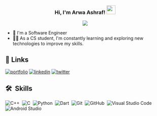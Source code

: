 
<h3 align="center">
  Hi, I'm Arwa Ashraf!
  <img src="https://media.giphy.com/media/hvRJCLFzcasrR4ia7z/giphy.gif" width="28">
</h3>

<p align="center">
  <a href="https://github.com/DenverCoder1/readme-typing-svg"><img src="https://readme-typing-svg.herokuapp.com/?lines=Keep%20Going;Always%20learning%20new%20things&font=Fira%20Code&center=true&width=440&height=45&color=f75c7e&vCenter=true&size=22"></a>
</p>

- 🏢 I'm a Software Engineer 
- 👨‍💻 As a CS student, I'm constantly learning and exploring new technologies to improve my skills.


## 🔗 Links
[![portfolio](https://img.shields.io/badge/my_portfolio-000?style=for-the-badge&logo=ko-fi&logoColor=white)](https://github.com/Arwa224)
[![linkedin](https://img.shields.io/badge/linkedin-0A66C2?style=for-the-badge&logo=linkedin&logoColor=white)](https://www.linkedin.com/in/arwa-ashraf-51391421b/)
[![twitter](https://img.shields.io/badge/twitter-1DA1F2?style=for-the-badge&logo=twitter&logoColor=white)](https://twitter.com/arwaashraf0220?fbclid=IwAR3e6vlhhpnbHh58m1M_UO9u1mIQ93wKoohn2g8cAH-hySH4OcbA5mAq2nY)


## 🛠 &nbsp;Skills
![C++](https://img.shields.io/badge/-C++%20-05122A?style=flat&logo=C++)&nbsp;
![C](https://img.shields.io/badge/-C%20-05122A?style=flat&logo=C)&nbsp;
![Python](https://img.shields.io/badge/-Python%20-05122A?style=flat&logo=python)&nbsp;
![Dart](https://img.shields.io/badge/-Dart%20-05122A?style=flat&logo=Dart)&nbsp;
![Git](https://img.shields.io/badge/-Git-05122A?style=flat&logo=git)&nbsp;
![GitHub](https://img.shields.io/badge/-GitHub-05122A?style=flat&logo=github)&nbsp;
![Visual Studio Code](https://img.shields.io/badge/-Visual%20Studio%20Code-05122A?style=flat&logo=visual-studio-code&logoColor=007ACC)&nbsp;
![Android Studio](https://img.shields.io/badge/-Android%20Studio-05122A?style=flat&logo=Android-studio&logoColor=007ACC)&nbsp;
